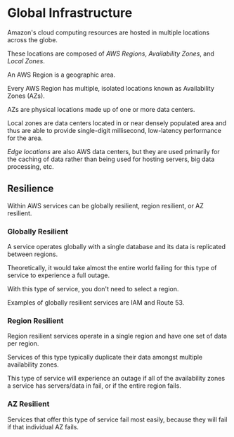 # Global Infrastructure

Amazon's cloud computing resources are hosted in multiple locations across the globe.

These locations are composed of _AWS Regions_, _Availability Zones_, and _Local Zones_.

An AWS Region is a geographic area.

Every AWS Region has multiple, isolated locations known as Availability Zones (AZs).

AZs are physical locations made up of one or more data centers.

Local zones are data centers located in or near densely populated area and thus are able to provide single-digit millisecond, low-latency performance for the area.

_Edge locations_ are also AWS data centers, but they are used primarily for the caching of data rather than being used for hosting servers, big data processing, etc.

## Resilience

Within AWS services can be globally resilient, region resilient, or AZ resilient.

### Globally Resilient

A service operates globally with a single database and its data is replicated between regions.

Theoretically, it would take almost the entire world failing for this type of service to experience a full outage.

With this type of service, you don't need to select a region.

Examples of globally resilient services are IAM and Route 53.

### Region Resilient

Region resilient services operate in a single region and have one set of data per region.

Services of this type typically duplicate their data amongst multiple availability zones.

This type of service will experience an outage if all of the availability zones a service has servers/data in fail, or if the entire region fails.

### AZ Resilient

Services that offer this type of service fail most easily, because they will fail if that individual AZ fails.
